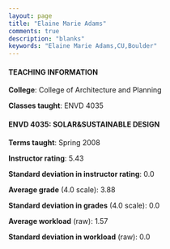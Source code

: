 ```yaml
---
layout: page
title: "Elaine Marie Adams" 
comments: true
description: "blanks"
keywords: "Elaine Marie Adams,CU,Boulder"
---
```

<head>
<script src="https://ajax.googleapis.com/ajax/libs/jquery/2.1.3/jquery.min.js"></script>
<script src="https://dl.dropboxusercontent.com/s/pc42nxpaw1ea4o9/highcharts.js?dl=0"></script>
<!-- <script src="../assets/js/highcharts.js"></script> -->
<style type="text/css">@font-face {
	font-family: "Bebas Neue";
	src: url(https://www.filehosting.org/file/details/544349/BebasNeue Regular.otf) format("opentype");
	}
	h1.Bebas { 
		font-family: "Bebas Neue", Verdana, Tahoma;
	}
</style>
</head>
	   
#### TEACHING INFORMATION

**College**: College of Architecture and Planning

**Classes taught**: ENVD 4035

#### ENVD 4035: SOLAR&SUSTAINABLE DESIGN

**Terms taught**: Spring 2008

**Instructor rating**: 5.43

**Standard deviation in instructor rating**: 0.0

**Average grade** (4.0 scale): 3.88

**Standard deviation in grades** (4.0 scale): 0.0

**Average workload** (raw): 1.57

**Standard deviation in workload** (raw): 0.0

